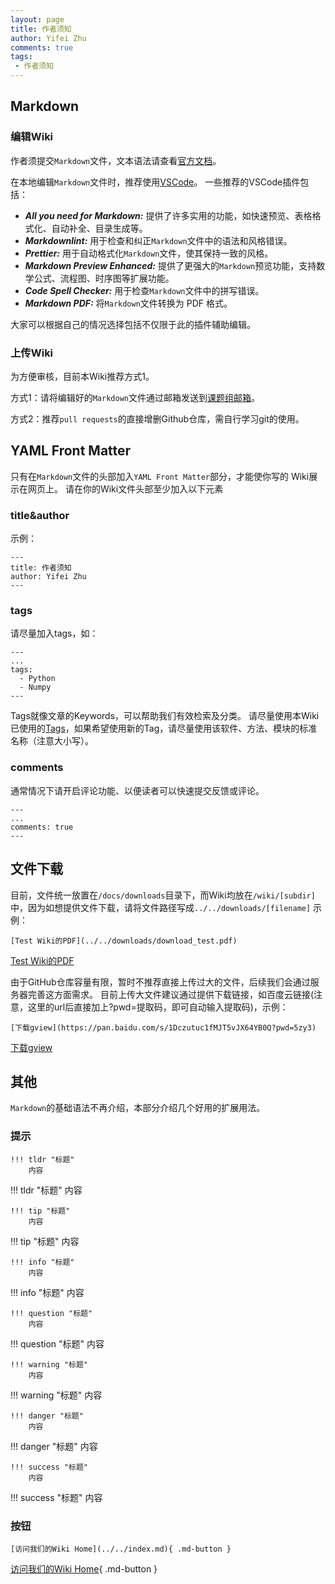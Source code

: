 ```yaml
---
layout: page
title: 作者须知
author: Yifei Zhu
comments: true
tags:
 - 作者须知
---
```

## Markdown

### 编辑Wiki
作者须提交`Markdown`文件，文本语法请查看[官方文档](https://markdown.com.cn/intro.html)。

在本地编辑`Markdown`文件时，推荐使用[VSCode](https://code.visualstudio.com/)。
一些推荐的VSCode插件包括：

- ***All you need for Markdown:*** 提供了许多实用的功能，如快速预览、表格格式化、自动补全、目录生成等。
- ***Markdownlint:*** 用于检查和纠正`Markdown`文件中的语法和风格错误。
- ***Prettier:*** 用于自动格式化`Markdown`文件，使其保持一致的风格。
- ***Markdown Preview Enhanced:*** 提供了更强大的`Markdown`预览功能，支持数学公式、流程图、时序图等扩展功能。
- ***Code Spell Checker:*** 用于检查`Markdown`文件中的拼写错误。
- ***Markdown PDF:*** 将`Markdown`文件转换为 PDF 格式。

大家可以根据自己的情况选择包括不仅限于此的插件辅助编辑。

### 上传Wiki
为方便审核，目前本Wiki推荐方式1。

方式1：请将编辑好的`Markdown`文件通过邮箱发送到[课题组邮箱](xxxxx)。

方式2：推荐`pull requests`的直接增删Github仓库，需自行学习git的使用。

## YAML Front Matter
只有在`Markdown`文件的头部加入`YAML Front Matter`部分，才能使你写的 Wiki展示在网页上。
请在你的Wiki文件头部至少加入以下元素

### title&author
示例：
```
---
title: 作者须知
author: Yifei Zhu
---
```

### tags
请尽量加入tags，如：

```
---
...
tags:
  - Python
  - Numpy
---
```
Tags就像文章的Keywords，可以帮助我们有效检索及分类。
请尽量使用本Wiki已使用的[Tags](wiki/tags.md)，如果希望使用新的Tag，请尽量使用该软件、方法、模块的标准名称（注意大小写）。

### comments
通常情况下请开启评论功能、以便读者可以快速提交反馈或评论。
```
---
...
comments: true
---
```

## 文件下载
目前，文件统一放置在`/docs/downloads`目录下，而Wiki均放在`/wiki/[subdir]`中，因为如想提供文件下载，请将文件路径写成`../../downloads/[filename]`
示例：
```
[Test Wiki的PDF](../../downloads/download_test.pdf)
```
[Test Wiki的PDF](../../downloads/download_test.pdf)


由于GitHub仓库容量有限，暂时不推荐直接上传过大的文件，后续我们会通过服务器完善这方面需求。
目前上传大文件建议通过提供下载链接，如百度云链接(注意，这里的url后直接加上?pwd=提取码，即可自动输入提取码)，示例：
```
[下载gview](https://pan.baidu.com/s/1Dczutuc1fMJT5vJX64YB0Q?pwd=5zy3)
```
[下载gview](https://pan.baidu.com/s/1Dczutuc1fMJT5vJX64YB0Q?pwd=5zy3)

## 其他
`Markdown`的基础语法不再介绍，本部分介绍几个好用的扩展用法。

### 提示
```
!!! tldr "标题"
    内容
```
!!! tldr "标题"
    内容

```
!!! tip "标题"
    内容
```
!!! tip "标题"
    内容
```
!!! info "标题"
    内容
```
!!! info "标题"
    内容

```
!!! question "标题"
    内容
```
!!! question "标题"
    内容

```
!!! warning "标题"
    内容
```
!!! warning "标题"
    内容

```
!!! danger "标题"
    内容
```
!!! danger "标题"
    内容

```
!!! success "标题"
    内容
```
!!! success "标题"
    内容

### 按钮
```
[访问我们的Wiki Home](../../index.md){ .md-button }
```
[访问我们的Wiki Home](../../index.md){ .md-button }

